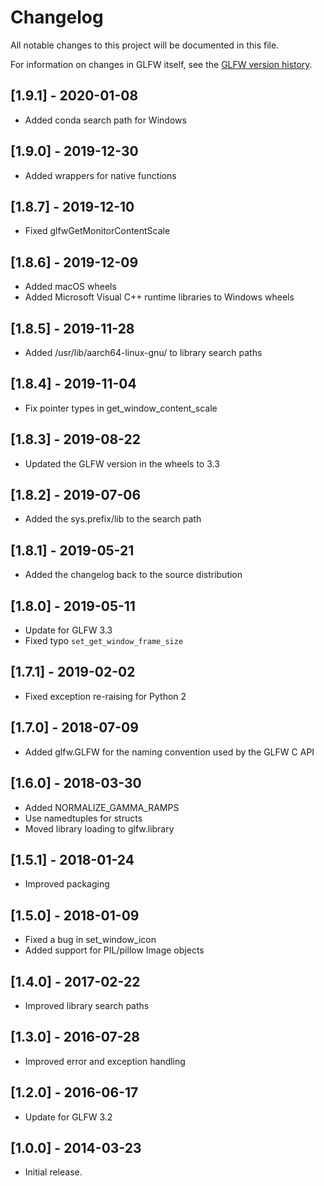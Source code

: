 # Changelog

All notable changes to this project will be documented in this file.

For information on changes in GLFW itself, see the [GLFW version history](https://www.glfw.org/changelog.html).

## [1.9.1] - 2020-01-08
- Added conda search path for Windows

## [1.9.0] - 2019-12-30
- Added wrappers for native functions

## [1.8.7] - 2019-12-10
- Fixed glfwGetMonitorContentScale

## [1.8.6] - 2019-12-09
- Added macOS wheels
- Added Microsoft Visual C++ runtime libraries to Windows wheels

## [1.8.5] - 2019-11-28
- Added /usr/lib/aarch64-linux-gnu/ to library search paths

## [1.8.4] - 2019-11-04
- Fix pointer types in get_window_content_scale

## [1.8.3] - 2019-08-22
- Updated the GLFW version in the wheels to 3.3

## [1.8.2] - 2019-07-06
- Added the sys.prefix/lib to the search path

## [1.8.1] - 2019-05-21
- Added the changelog back to the source distribution

## [1.8.0] - 2019-05-11
- Update for GLFW 3.3
- Fixed typo `set_get_window_frame_size`

## [1.7.1] - 2019-02-02
- Fixed exception re-raising for Python 2

## [1.7.0] - 2018-07-09
- Added glfw.GLFW for the naming convention used by the GLFW C API

## [1.6.0] - 2018-03-30
- Added NORMALIZE_GAMMA_RAMPS
- Use namedtuples for structs
- Moved library loading to glfw.library

## [1.5.1] - 2018-01-24
- Improved packaging

## [1.5.0] - 2018-01-09
- Fixed a bug in set_window_icon
- Added support for PIL/pillow Image objects

## [1.4.0] - 2017-02-22
- Improved library search paths

## [1.3.0] - 2016-07-28
- Improved error and exception handling

## [1.2.0] - 2016-06-17
- Update for GLFW 3.2

## [1.0.0] - 2014-03-23
- Initial release.
